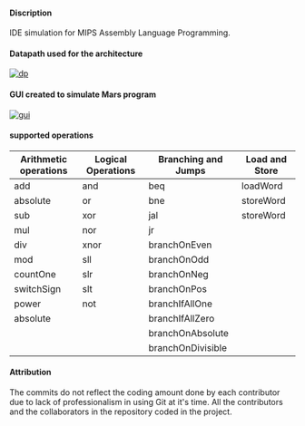 #### Discription

IDE simulation for MIPS Assembly Language Programming.

#### Datapath used for the architecture


<a href="https://ibb.co/LvzrSDv"><img src="https://i.ibb.co/KmjD6cm/dp.png" alt="dp" border="0"></a>

#### GUI created to simulate Mars program 


<a href="https://ibb.co/ggw69BP"><img src="https://i.ibb.co/tCc3KWx/gui.png" alt="gui" border="0"></a>

#### supported operations

| Arithmetic operations | Logical Operations | Branching and Jumps | Load and Store |
|-----------------------|--------------------|---------------------|----------------|
| add                   | and                | beq                 | loadWord       |
| absolute              | or                 | bne                 | storeWord      |
| sub                   | xor                | jal                 | storeWord      |
| mul                   | nor                | jr                  |                |
| div                   | xnor               | branchOnEven        |                |
| mod                   | sll                | branchOnOdd         |                |
| countOne              | slr                | branchOnNeg         |                |
| switchSign            | slt                | branchOnPos         |                |
| power                 | not                | branchIfAllOne      |                |
| absolute              |                    | branchIfAllZero     |                |
|                       |                    | branchOnAbsolute    |                |
|                       |                    | branchOnDivisible   |                |

#### Attribution
The commits do not reflect the coding amount done by each contributor due to lack of professionalism in using Git at it's time. All the contributors and the collaborators in the repository coded in the project.

